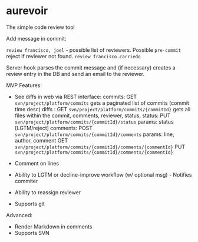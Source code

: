 aurevoir
========

The simple code review tool

Add message in commit:

`review francisco, joel` - possible list of reviewers. Possible `pre-commit` reject if reviewer not found.
`review francisco.carriedo`

Server hook parses the commit message and (if necessary) creates a review entry in the DB and send an email to the reviewer.

MVP Features:

  * See diffs in web via REST interface:
    commits:
      GET `svn/project/platform/commits` gets a paginated list of commits (commit time desc)
    diffs :
      GET `svn/project/platform/commits/{commitId}` gets all files within the commit, comments, reviewer, status, 
    status:
      PUT `svn/project/platform/commits/{commitId}/status` params: status [LGTM/reject]
    comments:
      POST `svn/project/platform/commits/{commitId}/comments` params: line, author, comment
      GET `svn/project/platform/commits/{commitId}/comments/{commentId}`
      PUT `svn/project/platform/commits/{commitId}/comments/{commentId}`

  * Comment on lines
  * Ability to LGTM or decline-improve workflow (w/ optional msg) - Notifies commiter
  * Ability to reassign reviewer
  * Supports git

Advanced:

  * Render Markdown in comments
  * Supports SVN

